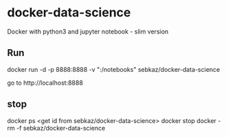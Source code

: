 # docker-data-science
Docker with python3 and jupyter notebook - slim version

## Run 

docker run -d -p 8888:8888 -v "<full path to your folder>:/notebooks" sebkaz/docker-data-science

go to http://localhost:8888

## stop
docker ps 
<get id from sebkaz/docker-data-science>
docker stop <id>
docker -rm -f sebkaz/docker-data-science
